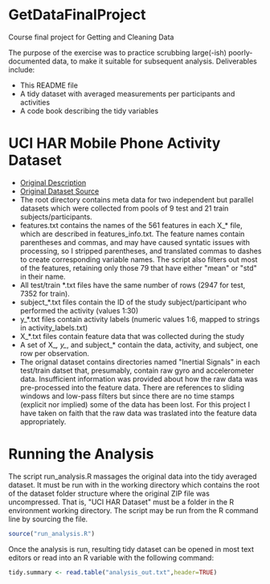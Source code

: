 # GetDataFinalProject
Course final project for Getting and Cleaning Data

The purpose of the exercise was to practice scrubbing large(-ish) poorly-documented data, to make it suitable
for subsequent analysis.  Deliverables include:
* This README file
* A tidy dataset with averaged measurements per participants and activities
* A code book describing the tidy variables

# UCI HAR Mobile Phone Activity Dataset
* [Original Description](http://archive.ics.uci.edu/ml/datasets/Human+Activity+Recognition+Using+Smartphones)
* [Original Dataset Source](https://d396qusza40orc.cloudfront.net/getdata%2Fprojectfiles%2FUCI%20HAR%20Dataset.zip)
* The root directory contains meta data for two independent but parallel datasets which were collected from
pools of 9 test and 21 train subjects/participants.
* features.txt contains the names of the 561 features in each X_* file, which are described in features_info.txt.
The feature names contain parentheses and commas, and may have caused syntatic issues with processing, so I stripped
parentheses, and translated commas to dashes to create corresponding variable names.  The script also filters out
most of the features, retaining only those 79 that have either "mean" or "std" in their name.
* All test/train *.txt files have the same number of rows (2947 for test, 7352 for train).
* subject_*.txt files contain the ID of the study subject/participant who performed the activity (values 1:30)
* y_*.txt files contain activity labels (numeric values 1:6, mapped to strings in activity_labels.txt)
* X_*.txt files contain feature data that was collected during the study
* A set of X_*, y_*, and subject_* contain the data, activity, and subject, one row per observation.
* The orignal dataset contains directories named "Inertial Signals" in each test/train datset that, presumably,
contain raw gyro and accelerometer data.  Insufficient information was provided about how the raw data was
pre-processed into the feature data.  There are references to sliding windows and low-pass filters but
since there are no time stamps (explicit nor implied) some of the data has been lost.  For this project
I have taken on faith that the raw data was traslated into the feature data appropriately.

# Running the Analysis
The script run_analysis.R massages the original data into the tidy averaged dataset.  It must be run with in
the working directory which contains the root of the dataset folder structure where the original ZIP file was
uncompressed.  That is, "UCI HAR Dataset" must be a folder in the R environment working directory.  The script
may be run from the R command line by sourcing the file.
```R
source("run_analysis.R")
```

Once the analysis is run, resulting tidy dataset can be opened in most text editors or read into an R variable
with the following command:
```R
tidy.summary <- read.table("analysis_out.txt",header=TRUE)
```
